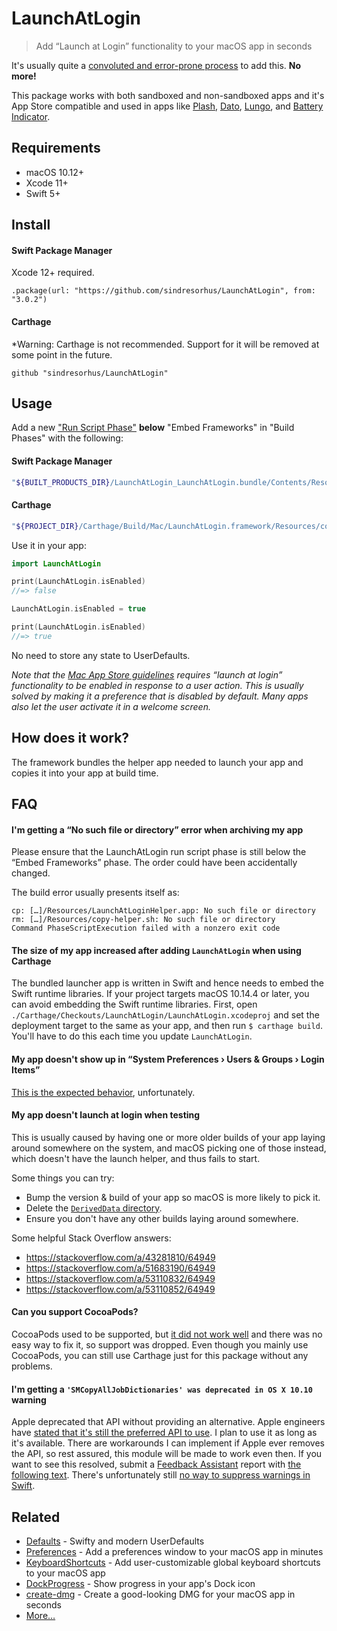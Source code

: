 # LaunchAtLogin

> Add “Launch at Login” functionality to your macOS app in seconds

It's usually quite a [convoluted and error-prone process](before-after.md) to add this. **No more!**

This package works with both sandboxed and non-sandboxed apps and it's App Store compatible and used in apps like [Plash](https://github.com/sindresorhus/Plash), [Dato](https://sindresorhus.com/dato), [Lungo](https://sindresorhus.com/lungo), and [Battery Indicator](https://sindresorhus.com/battery-indicator).

## Requirements

- macOS 10.12+
- Xcode 11+
- Swift 5+

## Install

#### Swift Package Manager

Xcode 12+ required.

```
.package(url: "https://github.com/sindresorhus/LaunchAtLogin", from: "3.0.2")
```

#### Carthage

*Warning: Carthage is not recommended. Support for it will be removed at some point in the future.

```
github "sindresorhus/LaunchAtLogin"
```

## Usage

Add a new ["Run Script Phase"](http://stackoverflow.com/a/39633955/64949) **below** "Embed Frameworks" in "Build Phases" with the following:

#### Swift Package Manager

```sh
"${BUILT_PRODUCTS_DIR}/LaunchAtLogin_LaunchAtLogin.bundle/Contents/Resources/copy-helper-swiftpm.sh"
```

#### Carthage

```sh
"${PROJECT_DIR}/Carthage/Build/Mac/LaunchAtLogin.framework/Resources/copy-helper.sh"
```

Use it in your app:

```swift
import LaunchAtLogin

print(LaunchAtLogin.isEnabled)
//=> false

LaunchAtLogin.isEnabled = true

print(LaunchAtLogin.isEnabled)
//=> true
```

No need to store any state to UserDefaults.

*Note that the [Mac App Store guidelines](https://developer.apple.com/app-store/review/guidelines/) requires “launch at login” functionality to be enabled in response to a user action. This is usually solved by making it a preference that is disabled by default. Many apps also let the user activate it in a welcome screen.*

## How does it work?

The framework bundles the helper app needed to launch your app and copies it into your app at build time.

## FAQ

#### I'm getting a “No such file or directory” error when archiving my app

Please ensure that the LaunchAtLogin run script phase is still below the “Embed Frameworks” phase. The order could have been accidentally changed.

The build error usually presents itself as:

```
cp: […]/Resources/LaunchAtLoginHelper.app: No such file or directory
rm: […]/Resources/copy-helper.sh: No such file or directory
Command PhaseScriptExecution failed with a nonzero exit code
```

#### The size of my app increased after adding `LaunchAtLogin` when using Carthage

The bundled launcher app is written in Swift and hence needs to embed the Swift runtime libraries. If your project targets macOS 10.14.4 or later, you can avoid embedding the Swift runtime libraries. First, open `./Carthage/Checkouts/LaunchAtLogin/LaunchAtLogin.xcodeproj` and set the deployment target to the same as your app, and then run `$ carthage build`. You'll have to do this each time you update `LaunchAtLogin`.

#### My app doesn't show up in “System Preferences › Users & Groups › Login Items”

[This is the expected behavior](https://stackoverflow.com/a/15104481/64949), unfortunately.

#### My app doesn't launch at login when testing

This is usually caused by having one or more older builds of your app laying around somewhere on the system, and macOS picking one of those instead, which doesn't have the launch helper, and thus fails to start.

Some things you can try:
- Bump the version & build of your app so macOS is more likely to pick it.
- Delete the [`DerivedData` directory](https://mgrebenets.github.io/mobile%20ci/2015/02/01/xcode-derived-data).
- Ensure you don't have any other builds laying around somewhere.

Some helpful Stack Overflow answers:
- https://stackoverflow.com/a/43281810/64949
- https://stackoverflow.com/a/51683190/64949
- https://stackoverflow.com/a/53110832/64949
- https://stackoverflow.com/a/53110852/64949

#### Can you support CocoaPods?

CocoaPods used to be supported, but [it did not work well](https://github.com/sindresorhus/LaunchAtLogin/issues/22) and there was no easy way to fix it, so support was dropped. Even though you mainly use CocoaPods, you can still use Carthage just for this package without any problems.

#### I'm getting a `'SMCopyAllJobDictionaries' was deprecated in OS X 10.10` warning

Apple deprecated that API without providing an alternative. Apple engineers have [stated that it's still the preferred API to use](https://github.com/alexzielenski/StartAtLoginController/issues/12#issuecomment-307525807). I plan to use it as long as it's available. There are workarounds I can implement if Apple ever removes the API, so rest assured, this module will be made to work even then. If you want to see this resolved, submit a [Feedback Assistant](https://feedbackassistant.apple.com) report with [the following text](https://github.com/feedback-assistant/reports/issues/16). There's unfortunately still [no way to suppress warnings in Swift](https://stackoverflow.com/a/32861678/64949).

## Related

- [Defaults](https://github.com/sindresorhus/Defaults) - Swifty and modern UserDefaults
- [Preferences](https://github.com/sindresorhus/Preferences) - Add a preferences window to your macOS app in minutes
- [KeyboardShortcuts](https://github.com/sindresorhus/KeyboardShortcuts) - Add user-customizable global keyboard shortcuts to your macOS app
- [DockProgress](https://github.com/sindresorhus/DockProgress) - Show progress in your app's Dock icon
- [create-dmg](https://github.com/sindresorhus/create-dmg) - Create a good-looking DMG for your macOS app in seconds
- [More…](https://github.com/search?q=user%3Asindresorhus+language%3Aswift)
